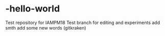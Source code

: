 # -hello-world
Test repository for IAMPM18
Test branch for editing
and experiments
add smth
add some new words (gitkraken)